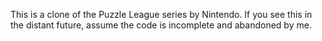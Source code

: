This is a clone of the Puzzle League series by Nintendo. If you see this in the distant future, assume the code is incomplete and abandoned by me.